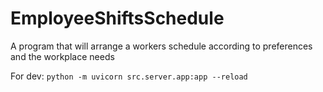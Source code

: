 # EmployeeShiftsSchedule
A program that will arrange a workers schedule according to preferences and the workplace needs

For dev:
```python -m uvicorn src.server.app:app --reload```

